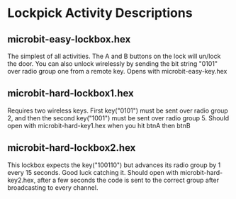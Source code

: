 # Lockpick Activity Descriptions

## microbit-easy-lockbox.hex
The simplest of all activities. The A and B buttons on the lock will un/lock the door. You can also unlock wirelessly by sending the bit string "0101" over radio group one from a remote key. Opens with microbit-easy-key.hex

## microbit-hard-lockbox1.hex
Requires two wireless keys. First key("0101") must be sent over radio group 2, and then the second key("1001") must be sent over radio group 5. Should open with microbit-hard-key1.hex when you hit btnA then btnB

## microbit-hard-lockbox2.hex
This lockbox expects the key("100110") but advances its radio group by 1 every 15 seconds. Good luck catching it. Should open with microbit-hard-key2.hex, after a few seconds the code is sent to the correct group after broadcasting to every channel.
